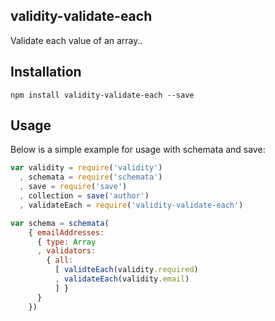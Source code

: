 ## validity-validate-each

Validate each value of an array..

## Installation

```
npm install validity-validate-each --save
```

## Usage

Below is a simple example for usage with schemata and save:

``` js
var validity = require('validity')
  , schemata = require('schemata')
  , save = require('save')
  , collection = save('author')
  , validateEach = require('validity-validate-each')

var schema = schemata(
    { emailAddresses:
      { type: Array
      , validators:
        { all:
          [ validteEach(validity.required)
          , validateEach(validity.email)
          ] }
      }
    })

```
